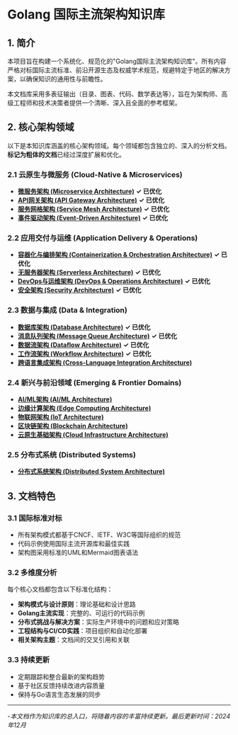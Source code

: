 # Golang 国际主流架构知识库

## 1. 简介

本项目旨在构建一个系统化、规范化的"Golang国际主流架构知识库"。所有内容严格对标国际主流标准、前沿开源生态及权威学术规范，规避特定于地区的解决方案，以确保知识的通用性与前瞻性。

本文档库采用多表征输出（目录、图表、代码、数学表达等），旨在为架构师、高级工程师和技术决策者提供一个清晰、深入且全面的参考框架。

## 2. 核心架构领域

以下是本知识库涵盖的核心架构领域。每个领域都包含独立的、深入的分析文档。**标记为粗体的文档**已经过深度扩展和优化。

### 2.1 云原生与微服务 (Cloud-Native & Microservices)

- [**微服务架构 (Microservice Architecture)**](./architecture_microservice_golang.md) **✓ 已优化**
- [**API网关架构 (API Gateway Architecture)**](./architecture_api_gateway_golang.md) **✓ 已优化**
- [**服务网格架构 (Service Mesh Architecture)**](./architecture_service_mesh_golang.md) **✓ 已优化**
- [**事件驱动架构 (Event-Driven Architecture)**](./architecture_event_driven_golang.md) **✓ 已优化**

### 2.2 应用交付与运维 (Application Delivery & Operations)

- [**容器化与编排架构 (Containerization & Orchestration Architecture)**](./architecture_containerization_orchestration_golang.md) **✓ 已优化**
- [**无服务器架构 (Serverless Architecture)**](./architecture_serverless_golang.md) **✓ 已优化**
- [**DevOps与运维架构 (DevOps & Operations Architecture)**](./architecture_devops_golang.md) **✓ 已优化**
- [**安全架构 (Security Architecture)**](./architecture_security_golang.md) **✓ 已优化**

### 2.3 数据与集成 (Data & Integration)

- [**数据库架构 (Database Architecture)**](./architecture_database_golang.md) **✓ 已优化**
- [**消息队列架构 (Message Queue Architecture)**](./architecture_message_queue_golang.md) **✓ 已优化**
- [**数据流架构 (Dataflow Architecture)**](./architecture_dataflow_golang.md) **✓ 已优化**
- [**工作流架构 (Workflow Architecture)**](./architecture_workflow_golang.md) **✓ 已优化**
- [**跨语言集成架构 (Cross-Language Integration Architecture)**](./architecture_cross_language_golang.md)

### 2.4 新兴与前沿领域 (Emerging & Frontier Domains)

- [**AI/ML架构 (AI/ML Architecture)**](./architecture_ai_ml_golang.md)
- [**边缘计算架构 (Edge Computing Architecture)**](./architecture_edge_computing_golang.md)
- [**物联网架构 (IoT Architecture)**](./architecture_iot_golang.md)
- [**区块链架构 (Blockchain Architecture)**](./architecture_blockchain_golang.md)
- [**云原生基础架构 (Cloud Infrastructure Architecture)**](./architecture_cloud_infra_golang.md)

### 2.5 分布式系统 (Distributed Systems)

- [**分布式系统架构 (Distributed System Architecture)**](./architecture_distributed_system_golang.md)

## 3. 文档特色

### 3.1 国际标准对标

- 所有架构模式都基于CNCF、IETF、W3C等国际组织的规范
- 代码示例使用国际主流开源库和最佳实践
- 架构图采用标准的UML和Mermaid图表语法

### 3.2 多维度分析

每个核心文档都包含以下标准化结构：

- **架构模式与设计原则**：理论基础和设计思路
- **Golang主流实现**：完整的、可运行的代码示例
- **分布式挑战与解决方案**：实际生产环境中的问题和应对策略
- **工程结构与CI/CD实践**：项目组织和自动化部署
- **相关架构主题**：文档间的交叉引用和关联

### 3.3 持续更新

- 定期跟踪和整合最新的架构趋势
- 基于社区反馈持续改进内容质量
- 保持与Go语言生态发展的同步

---
-*本文档作为知识库的总入口，将随着内容的丰富持续更新。最后更新时间：2024年12月*
